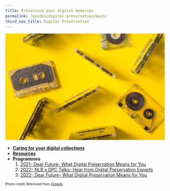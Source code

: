 ```yaml
---
title: Preserving your digital memories
permalink: /guides/digital-preservation/main/
third_nav_title: Digital Preservation
---
```

<img src="/images/digital-preservation/landing-page-banner.jpg" alt="digital preservation landing page banner" style="width:800px;" />


* [**Caring for your digital collections**](/guides/digital-preservation/main/caring-digital)
* [**Resources**](/guides/digital-preservation/main/resources)
* **Programmes**
  1. [2021- Dear Future- What Digital Preservation Means for You](/guides/digital-preservation/main/dear-future-2021)
  2. [2022- NLB x DPC Talks-  Hear from Digital Preservation Experts](/guides/digital-preservation/main/nlb-dpc-2022)
  3. [2022- Dear Future- What Digital Preservation Means for You](/guides/digital-preservation/main/dear-future-2022/)


<p style="font-size:8pt;">Photo credit: Retrieved from <a href="https://www.freepik.com/free-photo/overhead-view-transparent-audio-cassette-tapes-colored-background_2993486.htm" target="_blank">Freepik</a></p>

